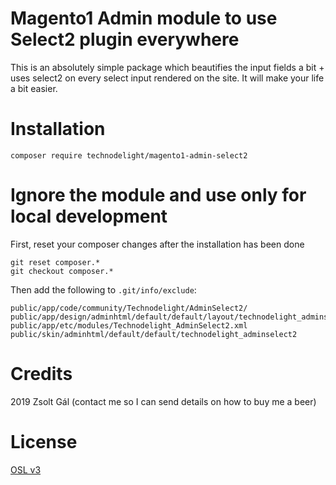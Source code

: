 # Magento1 Admin module to use Select2 plugin everywhere

This is an absolutely simple package which beautifies the input fields a bit + uses select2 on every select input rendered on the site. It will make your life a bit easier.

# Installation
```
composer require technodelight/magento1-admin-select2
```

# Ignore the module and use only for local development

First, reset your composer changes after the installation has been done
```
git reset composer.*
git checkout composer.*
```
Then add the following to `.git/info/exclude`:

```
public/app/code/community/Technodelight/AdminSelect2/
public/app/design/adminhtml/default/default/layout/technodelight_adminselect2
public/app/etc/modules/Technodelight_AdminSelect2.xml
public/skin/adminhtml/default/default/technodelight_adminselect2
```

# Credits
2019 Zsolt Gál (contact me so I can send details on how to buy me a beer)

# License
[OSL v3](http://opensource.org/licenses/OSL-3.0)
